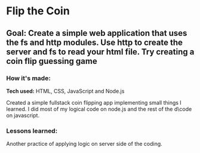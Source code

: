 # Flip the Coin

## Goal: Create a simple web application that uses the fs and http modules. Use http to create the server and fs to read your html file. Try creating a coin flip guessing game

### How it's made:

**Tech used:** HTML, CSS, JavaScript and Node.js

Created a simple fullstack coin flipping app implementing small things I learned. I did most of my logical code on node.js and the rest of the d\code on javascript.

### Lessons learned:

Another practice of applying logic on server side of the coding.

